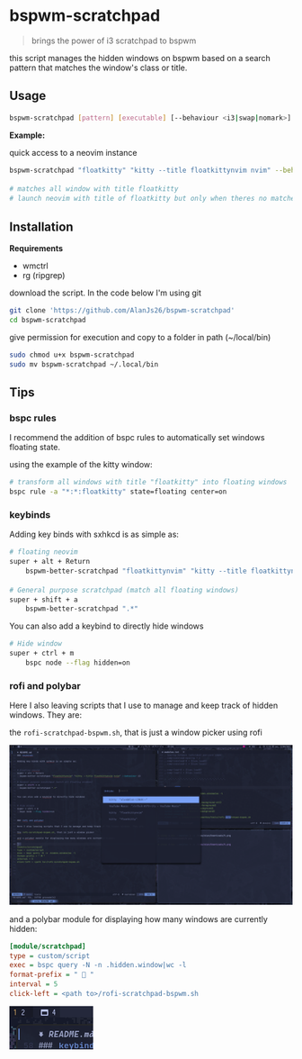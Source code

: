 # bspwm-scratchpad

> brings the power of i3 scratchpad to bspwm

this script manages the hidden windows on bspwm based on a search pattern that matches the window's class or title.

## Usage 

```bash
bspwm-scratchpad [pattern] [executable] [--behaviour <i3|swap|nomark>] [--negate]
```

**Example:**

quick access to a neovim instance

```bash
bspwm-scratchpad "floatkitty" "kitty --title floatkittynvim nvim" --behaviour i3

# matches all window with title floatkitty
# launch neovim with title of floatkitty but only when theres no matches
```

## Installation

**Requirements**

- wmctrl
- rg (ripgrep)

download the script. In the code below I'm using git

```bash
git clone 'https://github.com/AlanJs26/bspwm-scratchpad'
cd bspwm-scratchpad
```

give permission for execution and copy to a folder in path (~/local/bin)

```bash
sudo chmod u+x bspwm-scratchpad
sudo mv bspwm-scratchpad ~/.local/bin
```

## Tips

### bspc rules

I recommend the addition of bspc rules to automatically set windows floating state.

using the example of the kitty window:

```bash
# transform all windows with title "floatkitty" into floating windows 
bspc rule -a "*:*:floatkitty" state=floating center=on
```

### keybinds

Adding key binds with sxhkcd is as simple as:

```bash
# floating neovim
super + alt + Return
	bspwm-better-scratchpad "floatkittynvim" "kitty --title floatkittynvim nvim" --behaviour i3

# General purpose scratchpad (match all floating windows)
super + shift + a
	bspwm-better-scratchpad ".*"
```

You can also add a keybind to directly hide windows

```bash
# Hide window
super + ctrl + m
	bspc node --flag hidden=on
```

### rofi and polybar

Here I also leaving scripts that I use to manage and keep track of hidden windows. They are:

the `rofi-scratchpad-bspwm.sh`, that is just a window picker using rofi

![rofi](img/5.png)

and a polybar module for displaying how many windows are currently hidden:

```ini
[module/scratchpad]
type = custom/script
exec = bspc query -N -n .hidden.window|wc -l
format-prefix = "  "
interval = 5
click-left = <path to>/rofi-scratchpad-bspwm.sh 
```

![polybar](img/6.png)
